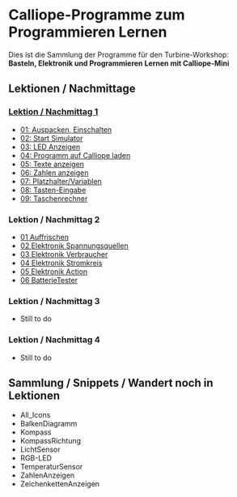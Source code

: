 # Calliope-Programme zum Programmieren Lernen
    
Dies ist die Sammlung der Programme für den Turbine-Workshop:  
__Basteln, Elektronik und Programmieren Lernen mit Calliope-Mini__
    

## Lektionen / Nachmittage

### [Lektion / Nachmittag  1](01_Tag1)

* [01: Auspacken, Einschalten](01_Tag1/01_01_Auspacken-Einschalten)
* [02: Start Simulator](01_Tag1/01_02_Start_Simulator)
* [03: LED Anzeigen](01_Tag1/01_03_LED_Anzeigen)
* [04: Programm auf Calliope laden](01_Tag1/01_04_Programm_Auf_Calliope_Laden)
* [05: Texte anzeigen](01_Tag1/01_05_Texte_Anzeigen)
* [06: Zahlen anzeigen](01_Tag1/01_06_Zahlen_Anzeigen)
* [07: Platzhalter/Variablen](01_Tag1/01_07_Platzhalter)
* [08: Tasten-Eingabe](01_Tag1/01_08_TastenEingabe)
* [09: Taschenrechner](01_Tag1/01_09_Taschenrechner)

### Lektion / Nachmittag  2

* [01 Auffrischen](02_Tag2/02_01_Auffrischen/README.md)
* [02 Elektronik Spannungsquellen](02_Tag2/02_02_Elektronik_Spannungsquelle/README.md)
* [03 Elektronik Verbraucher](02_Tag2/02_03_Elektronik_Verbraucher/README.md)
* [04 Elektronik Stromkreis](02_Tag2/02_04_Elektronik_Stromkreis/README.md)
* [05 Elektronik Action](02_Tag2/02_05_Elektronik_Action/README.md)
* [06 BatterieTester](02_Tag2/02_06_BatterieTester/README.md)

### Lektion / Nachmittag  3

- Still to do

### Lektion / Nachmittag  4

- Still to do


## Sammlung / Snippets / Wandert noch in Lektionen

- All_Icons
- BalkenDiagramm	
- Kompass	
- KompassRichtung	
- LichtSensor	
- RGB-LED	
- TemperaturSensor	
- ZahlenAnzeigen	
- ZeichenkettenAnzeigen	


